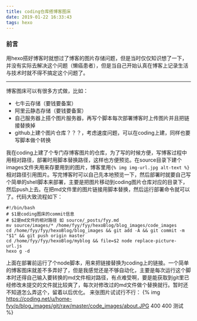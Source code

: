 ```yaml
---
title: coding仓库搭博客图床
date: 2019-01-22 16:33:43
tags: hexo
---
```


### 前言
用hexo搭好博客时就想过了博客的图片存储问题，但是当时仅仅知识想了一下，并没有实际去解决这个问题（懒癌患者），但是当自己开始认真在博客上记录生活与技术时就不得不搞定这个问题了。

-----
  博客图床可以有很多方式做，比如：
  
 - 七牛云存储（要钱要备案）
 - 阿里云静态存储（要钱要备案）
 - 自己服务器上搭个图片服务器，再写个脚本每次部署博客时上传图片并且把链接替换掉
 - github上建个图片仓库？？？，考虑速度问题，可以在coding上建，同样也要写脚本做个转换

我在coding上建了个专门存博客图片的仓库，为了写的时候方便，写博客过程中用相对路径，部署时用脚本替换路径，这样也方便预览。在source目录下建个images文件夹用来存要用到的图片，博客里用`{% img img-url.jpg alt-text %}`相对路径引用图片。写完博客时可以自己先本地预览一下，然后部署时就要自己写个简单的shell脚本来部署，主要是把图片移动到coding图片仓库对应的目录下，然后push上去。在把md文件里的图片链接用脚本替换，然后运行部署命令就可以了。代码大致流程如下：

    #!/bin/bash
    # $1是coding图床的commit信息
    # $2是md文件的相对路径 如 source/_posts/fyy.md
    mv source/images/* /home/fyy/fyy/hexoBlog/blog_images/code_images
    cd /home/fyy/fyy/hexoBlog/blog_images && git add -A && git commit -m "$1" && git push origin master
    cd /home/fyy/fyy/hexoBlog/myblog && file=$2 node replace-picture-url.js
    hexo g -d
上面在部署前运行了个node脚本，用来把链接替换为coding上的链接。一个简单的博客图床就差不多弄好了，但是我感觉还是不够自动化，主要是每次运行这个脚本时还得自己输入要转换的md文件相对路径，有点难受啊，要是能获取到git里已经修改未提交的文件就比较爽了，每次对修改过的md文件做个替换就行。暂时还不知道怎么弄这个，留着以后优化。
来张图片试试行不行：
{% img https://coding.net/u/home-fyy/p/blog_images/git/raw/master/code_images/about.JPG 400 400 测试 %}